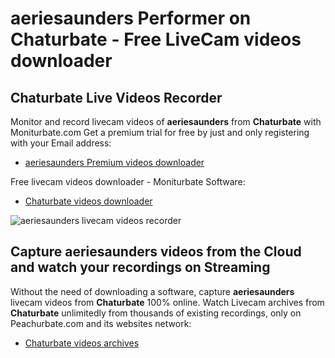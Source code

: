 # aeriesaunders Performer on Chaturbate - Free LiveCam videos downloader

## Chaturbate Live Videos Recorder

Monitor and record livecam videos of **aeriesaunders** from **Chaturbate** with Moniturbate.com
Get a premium trial for free by just and only registering with your Email address:
* [aeriesaunders Premium videos downloader](https://moniturbate.com/request-demo-licence-key.html)

Free livecam videos downloader - Moniturbate Software:
* [Chaturbate videos downloader](https://moniturbate.com/moniturbate-download-software.html)

![aeriesaunders livecam videos recorder](https://peachurnet.com/templates/moniturbate-software.png)


## Capture aeriesaunders videos from the Cloud and watch your recordings on Streaming

Without the need of downloading a software, capture **aeriesaunders** livecam videos from **Chaturbate** 100% online.
Watch Livecam archives from **Chaturbate** unlimitedly from thousands of existing recordings, only on Peachurbate.com and its websites network:
* [Chaturbate videos archives](https://peachurnet.com/)